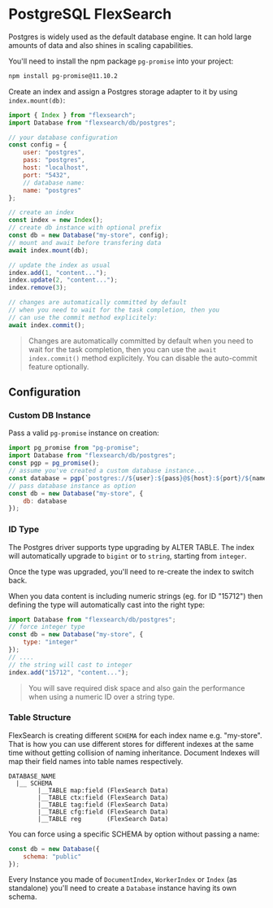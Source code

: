 # PostgreSQL FlexSearch

Postgres is widely used as the default database engine. It can hold large amounts of data and also shines in scaling capabilities.

You'll need to install the npm package `pg-promise` into your project:
```bash
npm install pg-promise@11.10.2
```

Create an index and assign a Postgres storage adapter to it by using `index.mount(db)`:

```js
import { Index } from "flexsearch";
import Database from "flexsearch/db/postgres";

// your database configuration
const config = {
    user: "postgres",
    pass: "postgres",
    host: "localhost",
    port: "5432",
    // database name:
    name: "postgres"
};

// create an index
const index = new Index();
// create db instance with optional prefix
const db = new Database("my-store", config);
// mount and await before transfering data
await index.mount(db);

// update the index as usual
index.add(1, "content...");
index.update(2, "content...");
index.remove(3);

// changes are automatically committed by default
// when you need to wait for the task completion, then you
// can use the commit method explicitely:
await index.commit();
```

> Changes are automatically committed by default when you need to wait for the task completion, then you can use the `await index.commit()` method explicitely. You can disable the auto-commit feature optionally.

## Configuration

### Custom DB Instance

Pass a valid `pg-promise` instance on creation:

```js
import pg_promise from "pg-promise";
import Database from "flexsearch/db/postgres";
const pgp = pg_promise();
// assume you've created a custom database instance...
const database = pgp(`postgres://${user}:${pass}@${host}:${port}/${name}`);
// pass database instance as option
const db = new Database("my-store", {
    db: database
});
```

### ID Type

The Postgres driver supports type upgrading by ALTER TABLE. The index will automatically upgrade to `bigint` or to `string`, starting from `integer`.

Once the type was upgraded, you'll need to re-create the index to switch back.

When you data content is including numeric strings (eg. for ID "15712") then defining the type will automatically cast into the right type:

```js
import Database from "flexsearch/db/postgres";
// force integer type
const db = new Database("my-store", {
    type: "integer"
});
// ....
// the string will cast to integer
index.add("15712", "content...");
```

> You will save required disk space and also gain the performance when using a numeric ID over a string type.

### Table Structure

FlexSearch is creating different `SCHEMA` for each index name e.g. "my-store". That is how you can use different stores for different indexes at the same time without getting collision of naming inheritance. Document Indexes will map their field names into table names respectively.

```
DATABASE_NAME
  |__ SCHEMA
        |__TABLE map:field (FlexSearch Data) 
        |__TABLE ctx:field (FlexSearch Data) 
        |__TABLE tag:field (FlexSearch Data) 
        |__TABLE cfg:field (FlexSearch Data) 
        |__TABLE reg       (FlexSearch Data) 
```

You can force using a specific SCHEMA by option without passing a name:

```js
const db = new Database({
    schema: "public"
});
```

Every Instance you made of `DocumentIndex`, `WorkerIndex` or `Index` (as standalone) you'll need to create a `Database` instance having its own schema. 
